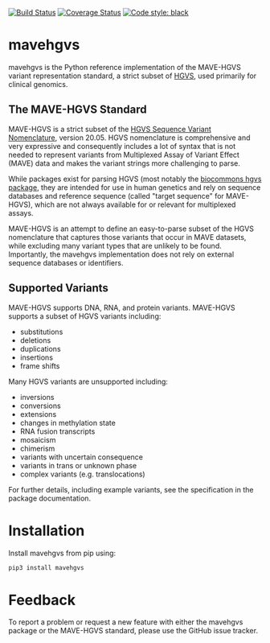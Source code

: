 [![Build Status](https://travis-ci.com/VariantEffect/mavehgvs.svg?branch=main)](https://travis-ci.com/VariantEffect/mavehgvs)
[![Coverage Status](https://coveralls.io/repos/github/VariantEffect/mavehgvs/badge.svg?branch=main)](https://coveralls.io/github/VariantEffect/mavehgvs?branch=main)
[![Code style: black](https://img.shields.io/badge/code%20style-black-000000.svg)](https://github.com/psf/black)

# mavehgvs
mavehgvs is the Python reference implementation of the MAVE-HGVS variant representation standard,
a strict subset of [HGVS](http://varnomen.hgvs.org/), used primarily for clinical genomics.

## The MAVE-HGVS Standard
MAVE-HGVS is a strict subset of the [HGVS Sequence Variant Nomenclature](https://varnomen.hgvs.org/), version 20.05.
HGVS nomenclature is comprehensive and very expressive and consequently includes a lot of syntax that is not needed to
represent variants from Multiplexed Assay of Variant Effect (MAVE) data and makes the variant strings more challenging
to parse.

While packages exist for parsing HGVS (most notably the
[biocommons hgvs package](https://github.com/biocommons/hgvs/), they are intended for use in human genetics and
rely on sequence databases and reference sequence (called "target sequence" for MAVE-HGVS), which are not always
available for or relevant for multiplexed assays.

MAVE-HGVS is an attempt to define an easy-to-parse subset of the HGVS nomenclature that captures those variants that
occur in MAVE datasets, while excluding many variant types that are unlikely to be found. Importantly, the
mavehgvs implementation does not rely on external sequence databases or identifiers.

## Supported Variants
MAVE-HGVS supports DNA, RNA, and protein variants.
MAVE-HGVS supports a subset of HGVS variants including:

* substitutions
* deletions
* duplications
* insertions
* frame shifts

Many HGVS variants are unsupported including:

* inversions
* conversions
* extensions
* changes in methylation state
* RNA fusion transcripts
* mosaicism
* chimerism
* variants with uncertain consequence
* variants in trans or unknown phase
* complex variants (e.g. translocations)

For further details, including example variants, see the specification in the package documentation.

# Installation
Install mavehgvs from pip using:

```bash
pip3 install mavehgvs
```

# Feedback
To report a problem or request a new feature with either the mavehgvs package or the MAVE-HGVS standard,
please use the GitHub issue tracker.
